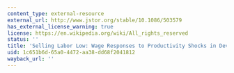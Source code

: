 ```yaml
---
content_type: external-resource
external_url: http://www.jstor.org/stable/10.1086/503579
has_external_license_warning: true
license: https://en.wikipedia.org/wiki/All_rights_reserved
status: ''
title: 'Selling Labor Low: Wage Responses to Productivity Shocks in Developing Countries'
uid: 1c651b6d-65a0-4472-aa38-dd68f2041812
wayback_url: ''
---
```

